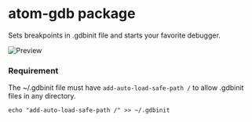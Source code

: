 # atom-gdb package

Sets breakpoints in .gdbinit file and starts your favorite debugger.

![Preview](https://i.imgur.com/MtJBFmI.gif)

### Requirement

The ~/.gdbinit file must have `add-auto-load-safe-path /` to allow .gdbinit files in any directory.

    echo "add-auto-load-safe-path /" >> ~/.gdbinit
